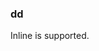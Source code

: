 ### dd

Inline <abbr title="Hypertext Markup Language"><i class="fas fa-play-circle"></i></abbr> is supported.

